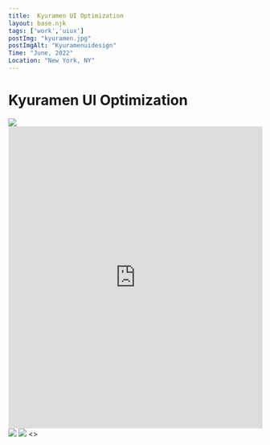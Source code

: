 ```yaml
---
title:  Kyuramen UI Optimization
layout: base.njk
tags: ['work','uiux']
postImg: "kyuramen.jpg"
postImgAlt: "Kyuramenuidesign"
Time: "June, 2022"
Location: "New York, NY"
---
```

<main>
 <div class="container">
      <h1 class="p40">Kyuramen UI Optimization</h1>
      <img src="https://mir-s3-cdn-cf.behance.net/project_modules/2800_opt_1/5ae142146898409.62b8f63e4cef5.jpg">
     <iframe style="border: 1px solid rgba(0, 0, 0, 0.1);" width="100%" height="600" src="https://www.figma.com/embed?embed_host=share&url=https%3A%2F%2Fwww.figma.com%2Fproto%2FXgaGuaIDs0r2EbOspAyX3k%2F%25E4%25B9%259D%25E6%25B1%25A4%25E5%25B1%258B-APP%25E9%25A1%25B5%25E9%259D%25A2%25E8%25AE%25BE%25E8%25AE%25A1%3Fnode-id%3D217%253A1386%26scaling%3Dscale-down%26page-id%3D20%253A547%26starting-point-node-id%3D217%253A1386" allowfullscreen></iframe>
      <img src="https://mir-s3-cdn-cf.behance.net/project_modules/fs/382019146898409.63b3882be8b5a.jpg">
      <img src="https://mir-s3-cdn-cf.behance.net/project_modules/1400_opt_1/7c7d19146898409.63b38dad1f8fe.jpg">
      <>
  </div>
</main>
